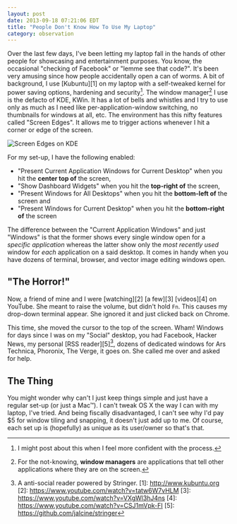 ```yaml
---
layout: post
date: 2013-09-18 07:21:06 EDT
title: "People Don't Know How To Use My Laptop"
category: observation
---
```


Over the last few days, I've been letting my laptop fall in the hands of other
people for showcasing and entertainment purposes. You know, the occasional
"checking of Facebook" or "lemme see that code?". It's been very amusing since
how people accidentally open a can of worms. A bit of background, I use
[Kubuntu][1] on my laptop with a self-tweaked kernel for power saving options,
hardening and security[^1]. The window manager[^2] I use is the defacto of
KDE, KWin. It has a lot of bells and whistles and I try to use only as much as
I need like per-application-window switching, no thumbnails for windows at
all, etc. The environment has this nifty features called "Screen Edges". It
allows me to trigger actions whenever I hit a corner or edge of the screen.

![Screen Edges on KDE](/images/show-me-screen-edges.png)

For my set-up, I have the following enabled:

* "Present Current Application Windows for Current Desktop" when you hit the **center top of** the screen,
* "Show Dashboard Widgets" when you hit the **top-right of** the screen,
* "Present Windows for All Desktops" when you hit the **bottom-left of** the screen and
* "Present Windows for Current Desktop" when you hit the **bottom-right of** the screen

The difference between the "Current Application Windows" and just "Windows" is
that the former shows every single window open for a *specific application*
whereas the latter show only the *most recently used* window for *each*
application on a said desktop. It comes in handy when you have dozens of
terminal, browser, and vector image editing windows open.

## "The Horror!"

Now, a friend of mine and I were [watching][2] [a few][3] [videos][4] on
YouTube. She meant to raise the volume, but didn't hold `Fn`. This causes my
drop-down terminal appear. She ignored it and just clicked back on Chrome. 

This time, she moved the cursor to the top of the screen. Wham! Windows for
days since I was on my "Social" desktop, you had Facebook, Hacker News, my
personal [RSS reader][5][^3], dozens of dedicated windows for Ars Technica,
Phoronix, The Verge, it goes on. She called me over and asked for help. 

## The Thing

You might wonder why can't I just keep things simple and just have a regular
set-up (or just a Mac™). I can't tweak OS X the way I can with my laptop, I've
tried. And being fiscally disadvantaged, I can't see why I'd pay $5 for window
tiling and snapping, it doesn't just add up to me. Of course, each set up is
(hopefully) as unique as its user/owner so that's that.

[^1]: I might post about this when I feel more confident with the process.
[^2]: For the not-knowing, **window managers** are applications that tell other applications where they are on the screen.
[^3]: A anti-social reader powered by Stringer.
[1]: http://www.kubuntu.org
[2]: https://www.youtube.com/watch?v=tatw6W7vHLM
[3]: https://www.youtube.com/watch?v=VXgWl3hJ4ns
[4]: https://www.youtube.com/watch?v=CSJ1mVpk-FI
[5]: https://github.com/jalcine/stringer
